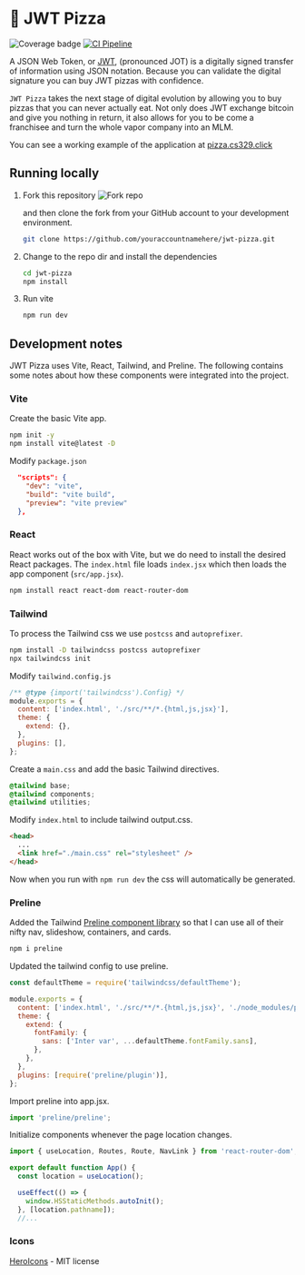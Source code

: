 # 🍕 JWT Pizza

![Coverage badge](https://pizza-factory.cs329.click/api/badge/accountId/jwtpizzacoverage?t=1)
[![CI Pipeline](https://github.com/Humperdink618/jwt-pizza/actions/workflows/ci.yml/badge.svg)](https://github.com/Humperdink618/jwt-pizza/actions/workflows/ci.yml)

A JSON Web Token, or [JWT](https://jwt.io/introduction), (pronounced JOT) is a digitally signed transfer of information using JSON notation. Because you can validate the digital signature you can buy JWT pizzas with confidence.

`JWT Pizza` takes the next stage of digital evolution by allowing you to buy pizzas that you can never actually eat. Not only does JWT exchange bitcoin and give you nothing in return, it also allows for you to be come a franchisee and turn the whole vapor company into an MLM.

You can see a working example of the application at [pizza.cs329.click](https://pizza.cs329.click)

## Running locally

1. Fork this repository ![Fork repo](forkRepo.png)

   and then clone the fork from your GitHub account to your development environment.

   ```sh
   git clone https://github.com/youraccountnamehere/jwt-pizza.git
   ```

2. Change to the repo dir and install the dependencies
   ```sh
   cd jwt-pizza
   npm install
   ```
3. Run vite
   ```sh
   npm run dev
   ```

## Development notes

JWT Pizza uses Vite, React, Tailwind, and Preline. The following contains some notes about how these components were integrated into the project.

### Vite

Create the basic Vite app.

```sh
npm init -y
npm install vite@latest -D
```

Modify `package.json`

```json
  "scripts": {
    "dev": "vite",
    "build": "vite build",
    "preview": "vite preview"
  },
```

### React

React works out of the box with Vite, but we do need to install the desired React packages. The `index.html` file loads `index.jsx` which then loads the app component (`src/app.jsx`).

```sh
npm install react react-dom react-router-dom
```

### Tailwind

To process the Tailwind css we use `postcss` and `autoprefixer`.

```sh
npm install -D tailwindcss postcss autoprefixer
npx tailwindcss init
```

Modify `tailwind.config.js`

```js
/** @type {import('tailwindcss').Config} */
module.exports = {
  content: ['index.html', './src/**/*.{html,js,jsx}'],
  theme: {
    extend: {},
  },
  plugins: [],
};
```

Create a `main.css` and add the basic Tailwind directives.

```css
@tailwind base;
@tailwind components;
@tailwind utilities;
```

Modify `index.html` to include tailwind output.css.

```html
<head>
  ...
  <link href="./main.css" rel="stylesheet" />
</head>
```

Now when you run with `npm run dev` the css will automatically be generated.

### Preline

Added the Tailwind [Preline component library](https://preline.co/) so that I can use all of their nifty nav, slideshow, containers, and cards.

```sh
npm i preline
```

Updated the tailwind config to use preline.

```js
const defaultTheme = require('tailwindcss/defaultTheme');

module.exports = {
  content: ['index.html', './src/**/*.{html,js,jsx}', './node_modules/preline/preline.js'],
  theme: {
    extend: {
      fontFamily: {
        sans: ['Inter var', ...defaultTheme.fontFamily.sans],
      },
    },
  },
  plugins: [require('preline/plugin')],
};
```

Import preline into app.jsx.

```js
import 'preline/preline';
```

Initialize components whenever the page location changes.

```js
import { useLocation, Routes, Route, NavLink } from 'react-router-dom';

export default function App() {
  const location = useLocation();

  useEffect(() => {
    window.HSStaticMethods.autoInit();
  }, [location.pathname]);
  //...
```

### Icons

[HeroIcons](https://heroicons.com/) - MIT license
